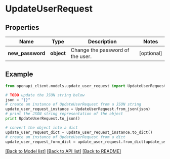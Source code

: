 # UpdateUserRequest


## Properties
Name | Type | Description | Notes
------------ | ------------- | ------------- | -------------
**new_password** | **object** | Change the password of the user. | [optional] 

## Example

```python
from openapi_client.models.update_user_request import UpdateUserRequest

# TODO update the JSON string below
json = "{}"
# create an instance of UpdateUserRequest from a JSON string
update_user_request_instance = UpdateUserRequest.from_json(json)
# print the JSON string representation of the object
print UpdateUserRequest.to_json()

# convert the object into a dict
update_user_request_dict = update_user_request_instance.to_dict()
# create an instance of UpdateUserRequest from a dict
update_user_request_form_dict = update_user_request.from_dict(update_user_request_dict)
```
[[Back to Model list]](../README.md#documentation-for-models) [[Back to API list]](../README.md#documentation-for-api-endpoints) [[Back to README]](../README.md)


